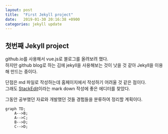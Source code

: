```yaml
---
layout: post
title:  "First Jekyll project"
date:   2019-01-30 20:16:38 +0900
categories: jekyll update
---
```

## 첫번째 Jekyll project
github.io를 사용해서 vue.js로 블로그를 올려보려 했다.  
하지만 github blog로 하는 김에 jekyll을 사용해보는 것이 낫을 것 같아 Jekyll을 이용해 만드는 중이다.     

단점은 md 파일로 작성하는데 홈페이지에서 작성하기 어려울 것 같은 점이다.  
그래도 [StackEdit][stack_edit_page]이라는 mark down 작성에 좋은 에디터를 찾았다.  

그동안 공부했던 자료와 개발했던 것들 경험들을 분류하여 정리할 계획이다.  

```mermaid
graph TD;
    A-->B;
    A-->C;
    B-->D;
    C-->D;
```

[stack_edit_page]: https://stackedit.io/app#

